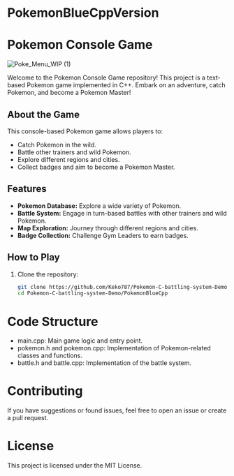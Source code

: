 # PokemonBlueCppVersion
# Pokemon Console Game
![Poke_Menu_WIP (1)](https://github.com/user-attachments/assets/5aff62b7-f555-4c29-b125-02f1a2068b1c)


Welcome to the Pokemon Console Game repository! This project is a text-based Pokemon game implemented in C++. Embark on an adventure, catch Pokemon, and become a Pokemon Master!

## About the Game

This console-based Pokemon game allows players to:


- Catch Pokemon in the wild.
- Battle other trainers and wild Pokemon.
- Explore different regions and cities.
- Collect badges and aim to become a Pokemon Master.

## Features

- **Pokemon Database:** Explore a wide variety of Pokemon.
- **Battle System:** Engage in turn-based battles with other trainers and wild Pokemon.
- **Map Exploration:** Journey through different regions and cities.
- **Badge Collection:** Challenge Gym Leaders to earn badges.

## How to Play

1. Clone the repository:
   ```bash
   git clone https://github.com/Keko787/Pokemon-C-battling-system-Demo.git
   cd Pokemon-C-battling-system-Demo/PokemonBlueCpp

# Code Structure
- main.cpp: Main game logic and entry point.
- pokemon.h and pokemon.cpp: Implementation of Pokemon-related classes and functions.
- battle.h and battle.cpp: Implementation of the battle system.

# Contributing
If you have suggestions or found issues, feel free to open an issue or create a pull request.

# License
This project is licensed under the MIT License.
